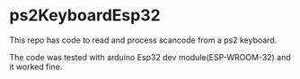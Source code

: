# ps2KeyboardEsp32
This repo has code to read and process scancode from a ps2 keyboard.  

The code was tested with arduino Esp32 dev module(ESP-WROOM-32) and it worked fine.
